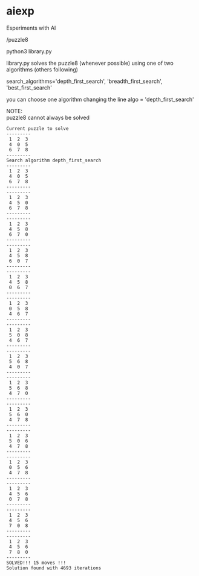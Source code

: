 # aiexp
Esperiments with AI


/puzzle8 

python3 library.py

library.py solves the puzzle8 (whenever possible) using one of two algorithms (others following)

search_algorithms='depth_first_search', 'breadth_first_search', 'best_first_search'


you can choose one algorithm changing the line 
algo = 'depth_first_search'

NOTE:   
puzzle8 cannot always be solved


```
Current puzzle to solve
---------
 1  2  3 
 4  0  5 
 6  7  8 
---------
Search algorithm depth_first_search
---------
 1  2  3 
 4  0  5 
 6  7  8 
---------
---------
 1  2  3 
 4  5  0 
 6  7  8 
---------
---------
 1  2  3 
 4  5  8 
 6  7  0 
---------
---------
 1  2  3 
 4  5  8 
 6  0  7 
---------
---------
 1  2  3 
 4  5  8 
 0  6  7 
---------
---------
 1  2  3 
 0  5  8 
 4  6  7 
---------
---------
 1  2  3 
 5  0  8 
 4  6  7 
---------
---------
 1  2  3 
 5  6  8 
 4  0  7 
---------
---------
 1  2  3 
 5  6  8 
 4  7  0 
---------
---------
 1  2  3 
 5  6  0 
 4  7  8 
---------
---------
 1  2  3 
 5  0  6 
 4  7  8 
---------
---------
 1  2  3 
 0  5  6 
 4  7  8 
---------
---------
 1  2  3 
 4  5  6 
 0  7  8 
---------
---------
 1  2  3 
 4  5  6 
 7  0  8 
---------
---------
 1  2  3 
 4  5  6 
 7  8  0 
---------
SOLVED!!! 15 moves !!!
Solution found with 4693 iterations
```


